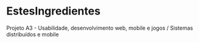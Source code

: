 # EstesIngredientes
Projeto A3 - Usabilidade, desenvolvimento web, mobile e jogos / Sistemas distribuídos e mobile
